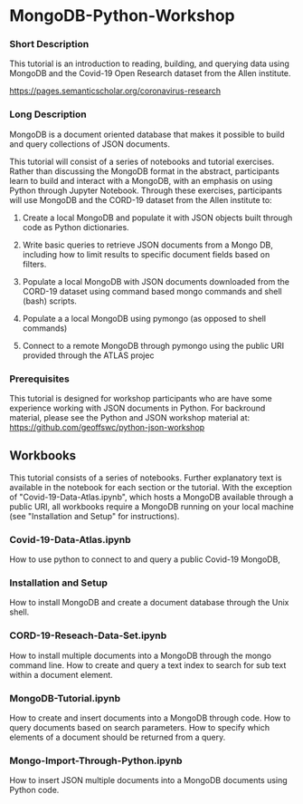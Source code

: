 # MongoDB-Python-Workshop

### Short Description

This tutorial is an introduction to reading, building, and querying data using MongoDB and the Covid-19 Open Research dataset from the Allen institute. 

https://pages.semanticscholar.org/coronavirus-research

### Long Description

MongoDB is a document oriented database that makes it possible to build and query collections of JSON documents.

This tutorial will consist of a series of notebooks and tutorial exercises. Rather than discussing the MongoDB format in the abstract, participants learn to build and interact with a MongoDB, with an emphasis on using Python through Jupyter Notebook. Through these exercises, participants will use MongoDB and the CORD-19 dataset from the Allen institute to:

1. Create a local MongoDB and populate it with JSON objects built through code as Python dictionaries.

2. Write basic queries to retrieve JSON documents from a Mongo DB, including how to limit results to specific document fields based on filters. 

2. Populate a local MongoDB with JSON documents downloaded from the CORD-19 dataset using command based mongo commands and shell (bash) scripts. 

3. Populate a a local MongoDB using pymongo (as opposed to shell commands)

4. Connect to a remote MongoDB through pymongo using the public URI provided through the ATLAS projec

### Prerequisites

This tutorial is designed for workshop participants who are have some experience working with JSON documents in Python. For backround material, please see the Python and JSON workshop material at: https://github.com/geoffswc/python-json-workshop 

## Workbooks

This tutorial consists of a series of notebooks. Further explanatory text is available in the notebook for each section or the tutorial. With the exception of "Covid-19-Data-Atlas.ipynb", which hosts a MongoDB available through a public URI, all workbooks require a MongoDB running on your local machine (see "Installation and Setup" for instructions). 

### Covid-19-Data-Atlas.ipynb

How to use python to connect to and query a public Covid-19 MongoDB,

### Installation and Setup

How to install MongoDB and create a document database through the Unix shell. 

### CORD-19-Reseach-Data-Set.ipynb

How to install multiple documents into a MongoDB through the mongo command line. How to create and query a text index to search for sub text within a document element. 

### MongoDB-Tutorial.ipynb

How to create and insert documents into a MongoDB through code. How to query documents based on search parameters. How to specify which elements of a document should be returned from a query. 

### Mongo-Import-Through-Python.ipynb

How to insert JSON multiple documents into a MongoDB documents using Python code. 




